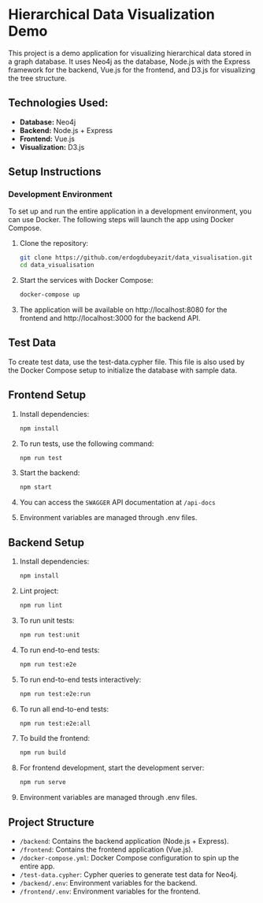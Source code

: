 # Hierarchical Data Visualization Demo

This project is a demo application for visualizing hierarchical data stored in a graph database. It uses Neo4j as the database, Node.js with the Express framework for the backend, Vue.js for the frontend, and D3.js for visualizing the tree structure.

## Technologies Used:
- **Database:** Neo4j
- **Backend:** Node.js + Express
- **Frontend:** Vue.js
- **Visualization:** D3.js

## Setup Instructions

### Development Environment
To set up and run the entire application in a development environment, you can use Docker. The following steps will launch the app using Docker Compose.

1. Clone the repository:
   ```bash
   git clone https://github.com/erdogdubeyazit/data_visualisation.git
   cd data_visualisation
   ```
2. Start the services with Docker Compose:
    ```bash
   docker-compose up
   ```
3. The application will be available on http://localhost:8080 for the frontend and http://localhost:3000 for the backend API.

## Test Data
To create test data, use the test-data.cypher file. This file is also used by the Docker Compose setup to initialize the database with sample data.

## Frontend Setup

1. Install dependencies:
    ```bash
   npm install
   ```
2. To run tests, use the following command:
    ```bash
   npm run test
   ```
3. Start the backend:
    ```bash
   npm start
   ```
4. You can access the `SWAGGER` API documentation at `/api-docs`

5. Environment variables are managed through .env files.

## Backend Setup

1. Install dependencies:
    ```bash
   npm install
   ```
2. Lint project:
    ```bash
   npm run lint
   ```

3. To run unit tests:
    ```bash
   npm run test:unit
   ```
4. To run end-to-end tests:
    ```bash
   npm run test:e2e
   ```
5. To run end-to-end tests interactively:
    ```bash
   npm run test:e2e:run
   ```
6. To run all end-to-end tests:
    ```bash
   npm run test:e2e:all
   ```
7. To build the frontend:
    ```bash
   npm run build
   ```
8. For frontend development, start the development server:
    ```bash
    npm run serve
    ```
9. Environment variables are managed through .env files.

## Project Structure
* `/backend`: Contains the backend application (Node.js + Express).
* `/frontend`: Contains the frontend application (Vue.js).
* `/docker-compose.yml`: Docker Compose configuration to spin up the entire app.
* `/test-data.cypher`: Cypher queries to generate test data for Neo4j.
* `/backend/.env`: Environment variables for the backend.
* `/frontend/.env`: Environment variables for the frontend.